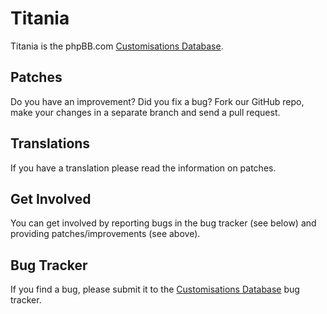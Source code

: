 # Titania

Titania is the phpBB.com [Customisations Database](https://www.phpbb.com/customise/db).

## Patches

Do you have an improvement? Did you fix a bug? Fork our GitHub repo, make your changes in a separate branch and send a pull request.

## Translations

If you have a translation please read the information on patches.

## Get Involved

You can get involved by reporting bugs in the bug tracker (see below) and providing patches/improvements (see above).

## Bug Tracker

If you find a bug, please submit it to the [Customisations Database](https://tracker.phpbb.com/projects/CUSTDB/issues) bug tracker.
